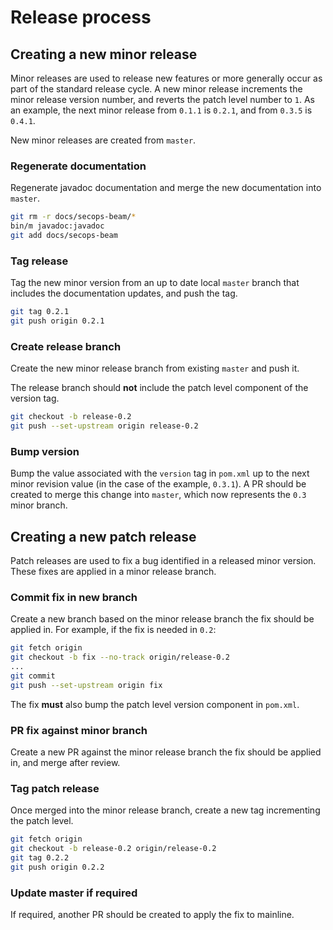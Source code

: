 # Release process

## Creating a new minor release

Minor releases are used to release new features or more generally occur as part of the
standard release cycle. A new minor release increments the minor release version number, and
reverts the patch level number to `1`. As an example, the next minor release from `0.1.1` is
`0.2.1`, and from `0.3.5` is `0.4.1`.

New minor releases are created from `master`.

### Regenerate documentation

Regenerate javadoc documentation and merge the new documentation into `master`.

```bash
git rm -r docs/secops-beam/*
bin/m javadoc:javadoc
git add docs/secops-beam
```

### Tag release

Tag the new minor version from an up to date local `master` branch that includes the documentation
updates, and push the tag.

```bash
git tag 0.2.1
git push origin 0.2.1
```

### Create release branch

Create the new minor release branch from existing `master` and push it.

The release branch should **not** include the patch level component of the version tag.

```bash
git checkout -b release-0.2
git push --set-upstream origin release-0.2
```

### Bump version

Bump the value associated with the `version` tag in `pom.xml` up to the next minor
revision value (in the case of the example, `0.3.1`). A PR should be created to merge
this change into `master`, which now represents the `0.3` minor branch.

## Creating a new patch release

Patch releases are used to fix a bug identified in a released minor version. These fixes
are applied in a minor release branch.

### Commit fix in new branch

Create a new branch based on the minor release branch the fix should be applied in. For example,
if the fix is needed in `0.2`:

```bash
git fetch origin
git checkout -b fix --no-track origin/release-0.2
...
git commit
git push --set-upstream origin fix
```

The fix **must** also bump the patch level version component in `pom.xml`.

### PR fix against minor branch

Create a new PR against the minor release branch the fix should be applied in, and merge after
review.

### Tag patch release

Once merged into the minor release branch, create a new tag incrementing the patch level.

```bash
git fetch origin
git checkout -b release-0.2 origin/release-0.2
git tag 0.2.2
git push origin 0.2.2
```

### Update master if required

If required, another PR should be created to apply the fix to mainline.
